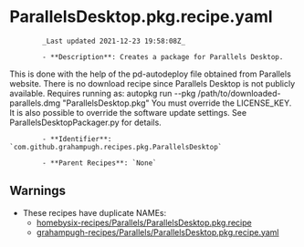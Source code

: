 # ParallelsDesktop.pkg.recipe.yaml

            _Last updated 2021-12-23 19:58:08Z_

            - **Description**: Creates a package for Parallels Desktop.
This is done with the help of the pd-autodeploy file obtained from Parallels website.
There is no download recipe since Parallels Desktop is not publicly available.
Requires running as: autopkg run --pkg /path/to/downloaded-parallels.dmg "ParallelsDesktop.pkg"
You must override the LICENSE_KEY.
It is also possible to override the software update settings. See ParallelsDesktopPackager.py for details.


            - **Identifier**: `com.github.grahampugh.recipes.pkg.ParallelsDesktop`

            - **Parent Recipes**: `None`

## Warnings

- These recipes have duplicate NAMEs:
    - [homebysix-recipes/Parallels/ParallelsDesktop.pkg.recipe](/autopkg-dupe-tracker/homebysix-recipes/Parallels/ParallelsDesktop.pkg.recipe)
    - [grahampugh-recipes/Parallels/ParallelsDesktop.pkg.recipe.yaml](/autopkg-dupe-tracker/grahampugh-recipes/Parallels/ParallelsDesktop.pkg.recipe.yaml)